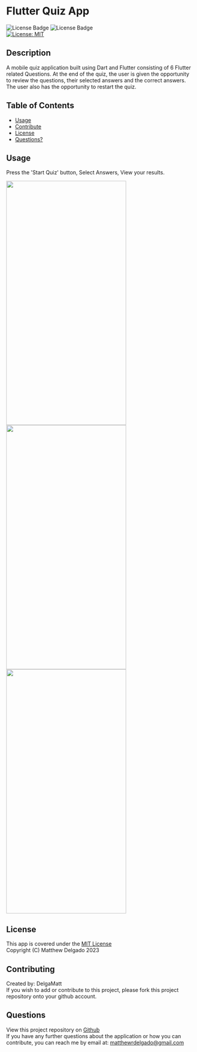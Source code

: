 # Flutter Quiz App
  ![License Badge](https://img.shields.io/badge/Flutter-02569B?style=flat&logo=flutter&logoColor=white)
  ![License Badge](https://img.shields.io/badge/Dart-0175C2?style=flat&logo=dart&logoColor=white)
  <br>
  [![License: MIT](https://img.shields.io/badge/License-MIT-yellow.svg)](https://opensource.org/licenses/MIT)

   ## Description
  A mobile quiz application built using Dart and Flutter consisting of 6 Flutter related Questions. At the end of the quiz, the user is given the opportunity to review the questions, their selected answers and the correct answers. The user also has the opportunity to restart the quiz.
  ## Table of Contents

  - [Usage](#usage)
  - [Contribute](#contributing)
  - [License](#license)
  - [Questions?](#questions)

  ## Usage
  Press the 'Start Quiz' button, Select Answers, View your results.

   <img src="https://github.com/DelgaMatt/Dice-Roller/assets/115049801/395c23ba-c398-4709-81c7-7942c343d177" width="320" height="650">
   <br>
   <img src="https://github.com/DelgaMatt/Dice-Roller/assets/115049801/a0f62631-044a-4e29-8865-155bdd709ac1" width="320" height="650">
   <br>
   <img src="https://github.com/DelgaMatt/Dice-Roller/assets/115049801/c06062bc-81e5-497b-b392-24357128a4e4" width="320" height="650">

  ## License
  This app is covered under the [MIT License](https://opensource.org/licenses/MIT)<br>
  Copyright (C) Matthew Delgado 2023
  ## Contributing
  Created by: DelgaMatt
  <br>
     If you wish to add or contribute to this project, please fork this project repository onto your github account.
  ## Questions
  View this project repository on [Github](https://github.com/DelgaMatt)<br>
  If you have any further questions about the application or how you can contribute, you can reach me by email at: matthewrdelgado@gmail.com
